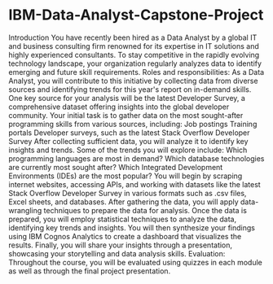 # IBM-Data-Analyst-Capstone-Project
Introduction
You have recently been hired as a Data Analyst by a global IT and business consulting firm renowned for its expertise in IT solutions and highly experienced
consultants. To stay competitive in the rapidly evolving technology landscape, your organization regularly analyzes data to identify emerging and future skill
requirements.
Roles and responsibilities:
As a Data Analyst, you will contribute to this initiative by collecting data from diverse sources and identifying trends for this year's report on in-demand skills. One
key source for your analysis will be the latest Developer Survey, a comprehensive dataset offering insights into the global developer community.
Your initial task is to gather data on the most sought-after programming skills from various sources, including:
Job postings
Training portals
Developer surveys, such as the latest Stack Overflow Developer Survey
After collecting sufficient data, you will analyze it to identify key insights and trends. Some of the trends you will explore include:
Which programming languages are most in demand?
Which database technologies are currently most sought after?
Which Integrated Development Environments (IDEs) are the most popular?
You will begin by scraping internet websites, accessing APIs, and working with datasets like the latest Stack Overflow Developer Survey in various formats such as
.csv files, Excel sheets, and databases.
After gathering the data, you will apply data-wrangling techniques to prepare the data for analysis.
Once the data is prepared, you will employ statistical techniques to analyze the data, identifying key trends and insights. You will then synthesize your findings using
IBM Cognos Analytics to create a dashboard that visualizes the results. Finally, you will share your insights through a presentation, showcasing your storytelling and
data analysis skills.
Evaluation:
Throughout the course, you will be evaluated using quizzes in each module as well as through the final project presentation.
